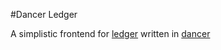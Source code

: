 #Dancer Ledger

A simplistic frontend for [ledger][1] written in [dancer][2]

[1]: http://ledger-cli.org/
[2]: http://perldancer.org/
